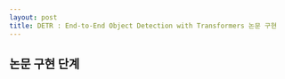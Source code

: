```yaml
---
layout: post
title: DETR : End-to-End Object Detection with Transformers 논문 구현
---
```


## 논문 구현 단계



